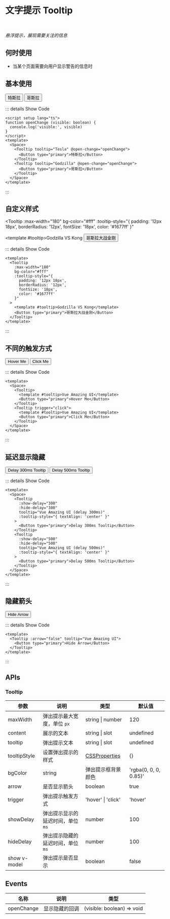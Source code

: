 # 文字提示 Tooltip

<BackTop />
<Watermark fullscreen content="Vue Amazing UI" />

<br/>

*悬浮提示，展现需要关注的信息*

## 何时使用

- 当某个页面需要向用户显示警告的信息时

<script setup lang="ts">
function openChange (visible: boolean) {
  console.log('visible:', visible)
}
</script>

## 基本使用

<Space>
  <Tooltip tooltip="Tesla" @open-change="openChange">
    <Button type="primary">特斯拉</Button>
  </Tooltip>
  <Tooltip tooltip="Godzilla" @open-change="openChange">
    <Button type="primary">哥斯拉</Button>
  </Tooltip>
</Space>

::: details Show Code

```vue
<script setup lang="ts">
function openChange (visible: boolean) {
  console.log('visible:', visible)
}
</script>
<template>
  <Space>
    <Tooltip tooltip="Tesla" @open-change="openChange">
      <Button type="primary">特斯拉</Button>
    </Tooltip>
    <Tooltip tooltip="Godzilla" @open-change="openChange">
      <Button type="primary">哥斯拉</Button>
    </Tooltip>
  </Space>
</template>
```

:::

## 自定义样式

<Tooltip
  :max-width="180"
  bg-color="#fff"
  :tooltip-style="{
    padding: '12px 18px',
    borderRadius: '12px',
    fontSize: '18px',
    color: '#1677ff'
  }"
>
  <template #tooltip>Godzilla VS Kong</template>
  <Button type="primary">哥斯拉大战金刚</Button>
</Tooltip>

::: details Show Code

```vue
<template>
  <Tooltip
    :max-width="180"
    bg-color="#fff"
    :tooltip-style="{
      padding: '12px 18px',
      borderRadius: '12px',
      fontSize: '18px',
      color: '#1677ff'
    }"
  >
    <template #tooltip>Godzilla VS Kong</template>
    <Button type="primary">哥斯拉大战金刚</Button>
  </Tooltip>
</template>
```

:::

## 不同的触发方式

<Space>
  <Tooltip>
    <template #tooltip>Vue Amazing UI</template>
    <Button type="primary">Hover Me</Button>
  </Tooltip>
  <Tooltip trigger="click">
    <template #tooltip>Vue Amazing UI</template>
    <Button type="primary">Click Me</Button>
  </Tooltip>
</Space>

::: details Show Code

```vue
<template>
  <Space>
    <Tooltip>
      <template #tooltip>Vue Amazing UI</template>
      <Button type="primary">Hover Me</Button>
    </Tooltip>
    <Tooltip trigger="click">
      <template #tooltip>Vue Amazing UI</template>
      <Button type="primary">Click Me</Button>
    </Tooltip>
  </Space>
</template>
```

:::

## 延迟显示隐藏

<Space>
  <Tooltip
    :show-delay="300"
    :hide-delay="300"
    tooltip="Vue Amazing UI (delay 300ms)"
    :tooltip-style="{ textAlign: 'center' }"
  >
    <Button type="primary">Delay 300ms Tooltip</Button>
  </Tooltip>
  <Tooltip
    :show-delay="500"
    :hide-delay="500"
    tooltip="Vue Amazing UI (delay 500ms)"
    :tooltip-style="{ textAlign: 'center' }"
  >
    <Button type="primary">Delay 500ms Tooltip</Button>
  </Tooltip>
</Space>

::: details Show Code

```vue
<template>
  <Space>
    <Tooltip
      :show-delay="300"
      :hide-delay="300"
      tooltip="Vue Amazing UI (delay 300ms)"
      :tooltip-style="{ textAlign: 'center' }"
    >
      <Button type="primary">Delay 300ms Tooltip</Button>
    </Tooltip>
    <Tooltip
      :show-delay="500"
      :hide-delay="500"
      tooltip="Vue Amazing UI (delay 500ms)"
      :tooltip-style="{ textAlign: 'center' }"
    >
      <Button type="primary">Delay 500ms Tooltip</Button>
    </Tooltip>
  </Space>
</template>
```

:::

## 隐藏箭头

<Tooltip :arrow="false" tooltip="Vue Amazing UI">
  <Button type="primary">Hide Arrow</Button>
</Tooltip>

::: details Show Code

```vue
<template>
  <Tooltip :arrow="false" tooltip="Vue Amazing UI">
    <Button type="primary">Hide Arrow</Button>
  </Tooltip>
</template>
```

:::

## APIs

### Tooltip

参数 | 说明 | 类型 | 默认值
-- | -- | -- | --
maxWidth | 弹出提示最大宽度，单位 `px` | string &#124; number | 120
content | 展示的文本 | string &#124; slot | undefined
tooltip | 弹出提示文本 | string &#124; slot | undefined
tooltipStyle | 设置弹出提示的样式 | [CSSProperties](https://cn.vuejs.org/api/utility-types.html#cssproperties) | {}
bgColor | string | 弹出提示框背景颜色 | 'rgba(0, 0, 0, 0.85)'
arrow | 是否显示箭头 | boolean | true
trigger | 弹出提示触发方式 | 'hover' &#124; 'click' | 'hover'
showDelay | 弹出提示显示的延迟时间，单位 `ms` | number | 100
hideDelay |弹出提示隐藏的延迟时间，单位 `ms` | number | 100
show <Tag color="cyan">v-model</Tag> | 弹出提示是否显示 | boolean | false

## Events

名称 | 说明 | 类型
-- | -- | --
openChange | 显示隐藏的回调 | (visible: boolean) => void
